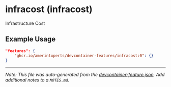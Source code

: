 
# infracost (infracost)

Infrastructure Cost

## Example Usage

```json
"features": {
    "ghcr.io/amerintxperts/devcontainer-features/infracost:0": {}
}
```





---

_Note: This file was auto-generated from the [devcontainer-feature.json](https://github.com/amerintxperts/devcontainer-features/blob/main/src/infracost/devcontainer-feature.json).  Add additional notes to a `NOTES.md`._
